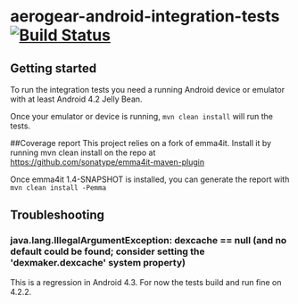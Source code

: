 aerogear-android-integration-tests [![Build Status](https://travis-ci.org/aerogear/aerogear-android-integration-tests.png)](https://travis-ci.org/aerogear/aerogear-android-integration-tests)
==================================
## Getting started
To run the integration tests you need a running Android device or emulator with at least Android 4.2 Jelly Bean.

Once your emulator or device is running, `mvn clean install` will run the tests.

##Coverage report
This project relies on a fork of emma4it.  Install it by running mvn clean install on the repo at https://github.com/sonatype/emma4it-maven-plugin

Once emma4it 1.4-SNAPSHOT is installed, you can generate the report with `mvn clean install -Pemma`

## Troubleshooting

### java.lang.IllegalArgumentException: dexcache == null (and no default could be found; consider setting the 'dexmaker.dexcache' system property)

This is a regression in Android 4.3.  For now the tests build and run fine on 4.2.2.  
